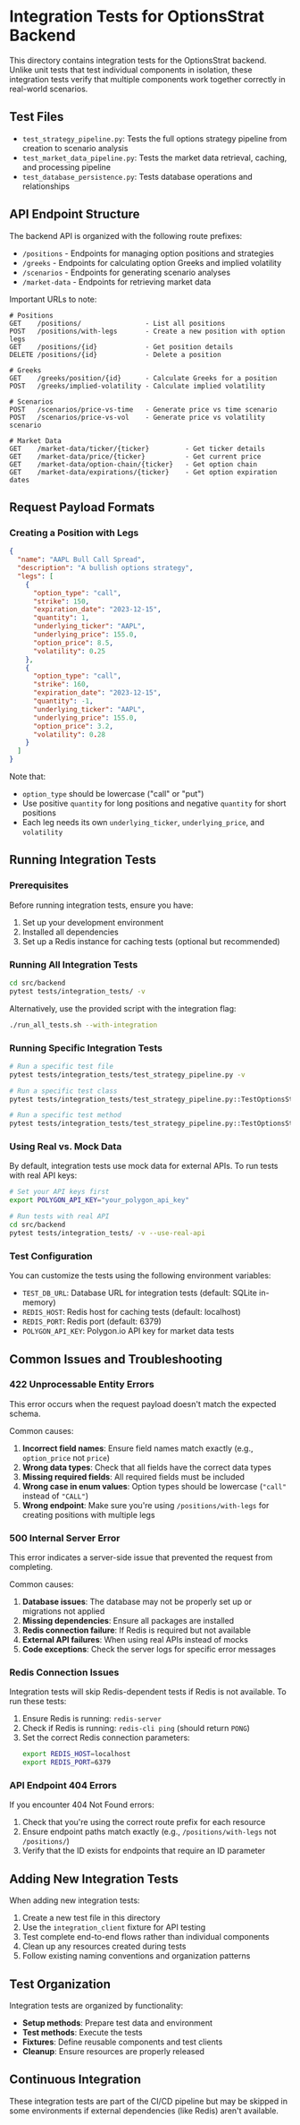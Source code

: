 # Integration Tests for OptionsStrat Backend

This directory contains integration tests for the OptionsStrat backend. Unlike unit tests that test individual components in isolation, these integration tests verify that multiple components work together correctly in real-world scenarios.

## Test Files

- `test_strategy_pipeline.py`: Tests the full options strategy pipeline from creation to scenario analysis
- `test_market_data_pipeline.py`: Tests the market data retrieval, caching, and processing pipeline
- `test_database_persistence.py`: Tests database operations and relationships

## API Endpoint Structure

The backend API is organized with the following route prefixes:

- `/positions` - Endpoints for managing option positions and strategies
- `/greeks` - Endpoints for calculating option Greeks and implied volatility
- `/scenarios` - Endpoints for generating scenario analyses
- `/market-data` - Endpoints for retrieving market data

Important URLs to note:

```
# Positions
GET    /positions/                - List all positions
POST   /positions/with-legs       - Create a new position with option legs
GET    /positions/{id}            - Get position details
DELETE /positions/{id}            - Delete a position

# Greeks
GET    /greeks/position/{id}      - Calculate Greeks for a position
POST   /greeks/implied-volatility - Calculate implied volatility

# Scenarios
POST   /scenarios/price-vs-time   - Generate price vs time scenario
POST   /scenarios/price-vs-vol    - Generate price vs volatility scenario

# Market Data
GET    /market-data/ticker/{ticker}         - Get ticker details
GET    /market-data/price/{ticker}          - Get current price
GET    /market-data/option-chain/{ticker}   - Get option chain
GET    /market-data/expirations/{ticker}    - Get option expiration dates
```

## Request Payload Formats

### Creating a Position with Legs

```json
{
  "name": "AAPL Bull Call Spread",
  "description": "A bullish options strategy",
  "legs": [
    {
      "option_type": "call",
      "strike": 150,
      "expiration_date": "2023-12-15",
      "quantity": 1,
      "underlying_ticker": "AAPL",
      "underlying_price": 155.0,
      "option_price": 8.5,
      "volatility": 0.25
    },
    {
      "option_type": "call",
      "strike": 160,
      "expiration_date": "2023-12-15",
      "quantity": -1,
      "underlying_ticker": "AAPL",
      "underlying_price": 155.0,
      "option_price": 3.2,
      "volatility": 0.28
    }
  ]
}
```

Note that:
- `option_type` should be lowercase ("call" or "put")
- Use positive `quantity` for long positions and negative `quantity` for short positions
- Each leg needs its own `underlying_ticker`, `underlying_price`, and `volatility`

## Running Integration Tests

### Prerequisites

Before running integration tests, ensure you have:

1. Set up your development environment
2. Installed all dependencies
3. Set up a Redis instance for caching tests (optional but recommended)

### Running All Integration Tests

```bash
cd src/backend
pytest tests/integration_tests/ -v
```

Alternatively, use the provided script with the integration flag:

```bash
./run_all_tests.sh --with-integration
```

### Running Specific Integration Tests

```bash
# Run a specific test file
pytest tests/integration_tests/test_strategy_pipeline.py -v

# Run a specific test class
pytest tests/integration_tests/test_strategy_pipeline.py::TestOptionsStrategyPipeline -v

# Run a specific test method
pytest tests/integration_tests/test_strategy_pipeline.py::TestOptionsStrategyPipeline::test_full_strategy_pipeline -v
```

### Using Real vs. Mock Data

By default, integration tests use mock data for external APIs. To run tests with real API keys:

```bash
# Set your API keys first
export POLYGON_API_KEY="your_polygon_api_key"

# Run tests with real API
cd src/backend
pytest tests/integration_tests/ -v --use-real-api
```

### Test Configuration

You can customize the tests using the following environment variables:

- `TEST_DB_URL`: Database URL for integration tests (default: SQLite in-memory)
- `REDIS_HOST`: Redis host for caching tests (default: localhost)
- `REDIS_PORT`: Redis port (default: 6379)
- `POLYGON_API_KEY`: Polygon.io API key for market data tests

## Common Issues and Troubleshooting

### 422 Unprocessable Entity Errors

This error occurs when the request payload doesn't match the expected schema.

Common causes:
1. **Incorrect field names**: Ensure field names match exactly (e.g., `option_price` not `price`)
2. **Wrong data types**: Check that all fields have the correct data types
3. **Missing required fields**: All required fields must be included
4. **Wrong case in enum values**: Option types should be lowercase (`"call"` instead of `"CALL"`)
5. **Wrong endpoint**: Make sure you're using `/positions/with-legs` for creating positions with multiple legs

### 500 Internal Server Error

This error indicates a server-side issue that prevented the request from completing.

Common causes:
1. **Database issues**: The database may not be properly set up or migrations not applied
2. **Missing dependencies**: Ensure all packages are installed
3. **Redis connection failure**: If Redis is required but not available
4. **External API failures**: When using real APIs instead of mocks
5. **Code exceptions**: Check the server logs for specific error messages

### Redis Connection Issues

Integration tests will skip Redis-dependent tests if Redis is not available. To run these tests:

1. Ensure Redis is running: `redis-server`
2. Check if Redis is running: `redis-cli ping` (should return `PONG`)
3. Set the correct Redis connection parameters:
   ```bash
   export REDIS_HOST=localhost
   export REDIS_PORT=6379
   ```

### API Endpoint 404 Errors

If you encounter 404 Not Found errors:

1. Check that you're using the correct route prefix for each resource
2. Ensure endpoint paths match exactly (e.g., `/positions/with-legs` not `/positions/`)
3. Verify that the ID exists for endpoints that require an ID parameter

## Adding New Integration Tests

When adding new integration tests:

1. Create a new test file in this directory
2. Use the `integration_client` fixture for API testing
3. Test complete end-to-end flows rather than individual components
4. Clean up any resources created during tests
5. Follow existing naming conventions and organization patterns

## Test Organization

Integration tests are organized by functionality:

- **Setup methods**: Prepare test data and environment
- **Test methods**: Execute the tests
- **Fixtures**: Define reusable components and test clients
- **Cleanup**: Ensure resources are properly released

## Continuous Integration

These integration tests are part of the CI/CD pipeline but may be skipped in some environments if external dependencies (like Redis) aren't available. 